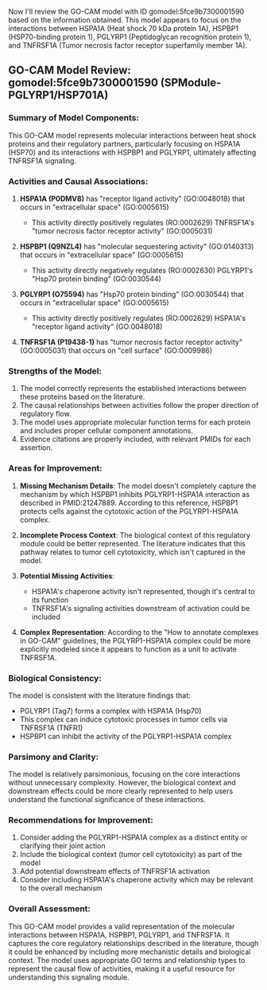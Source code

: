Now I'll review the GO-CAM model with ID gomodel:5fce9b7300001590 based on the information obtained. This model appears to focus on the interactions between HSPA1A (Heat shock 70 kDa protein 1A), HSPBP1 (HSP70-binding protein 1), PGLYRP1 (Peptidoglycan recognition protein 1), and TNFRSF1A (Tumor necrosis factor receptor superfamily member 1A).

## GO-CAM Model Review: gomodel:5fce9b7300001590 (SPModule-PGLYRP1/HSP701A)

### Summary of Model Components:
This GO-CAM model represents molecular interactions between heat shock proteins and their regulatory partners, particularly focusing on HSPA1A (HSP70) and its interactions with HSPBP1 and PGLYRP1, ultimately affecting TNFRSF1A signaling.

### Activities and Causal Associations:
1. **HSPA1A (P0DMV8)** has "receptor ligand activity" (GO:0048018) that occurs in "extracellular space" (GO:0005615)
   - This activity directly positively regulates (RO:0002629) TNFRSF1A's "tumor necrosis factor receptor activity" (GO:0005031)

2. **HSPBP1 (Q9NZL4)** has "molecular sequestering activity" (GO:0140313) that occurs in "extracellular space" (GO:0005615)
   - This activity directly negatively regulates (RO:0002630) PGLYRP1's "Hsp70 protein binding" (GO:0030544)

3. **PGLYRP1 (O75594)** has "Hsp70 protein binding" (GO:0030544) that occurs in "extracellular space" (GO:0005615)
   - This activity directly positively regulates (RO:0002629) HSPA1A's "receptor ligand activity" (GO:0048018)

4. **TNFRSF1A (P19438-1)** has "tumor necrosis factor receptor activity" (GO:0005031) that occurs on "cell surface" (GO:0009986)

### Strengths of the Model:
1. The model correctly represents the established interactions between these proteins based on the literature.
2. The causal relationships between activities follow the proper direction of regulatory flow.
3. The model uses appropriate molecular function terms for each protein and includes proper cellular component annotations.
4. Evidence citations are properly included, with relevant PMIDs for each assertion.

### Areas for Improvement:
1. **Missing Mechanism Details**: The model doesn't completely capture the mechanism by which HSPBP1 inhibits PGLYRP1-HSPA1A interaction as described in PMID:21247889. According to this reference, HSPBP1 protects cells against the cytotoxic action of the PGLYRP1-HSPA1A complex.

2. **Incomplete Process Context**: The biological context of this regulatory module could be better represented. The literature indicates that this pathway relates to tumor cell cytotoxicity, which isn't captured in the model.

3. **Potential Missing Activities**:
   - HSPA1A's chaperone activity isn't represented, though it's central to its function
   - TNFRSF1A's signaling activities downstream of activation could be included

4. **Complex Representation**: According to the "How to annotate complexes in GO-CAM" guidelines, the PGLYRP1-HSPA1A complex could be more explicitly modeled since it appears to function as a unit to activate TNFRSF1A.

### Biological Consistency:
The model is consistent with the literature findings that:
- PGLYRP1 (Tag7) forms a complex with HSPA1A (Hsp70)
- This complex can induce cytotoxic processes in tumor cells via TNFRSF1A (TNFR1)
- HSPBP1 can inhibit the activity of the PGLYRP1-HSPA1A complex

### Parsimony and Clarity:
The model is relatively parsimonious, focusing on the core interactions without unnecessary complexity. However, the biological context and downstream effects could be more clearly represented to help users understand the functional significance of these interactions.

### Recommendations for Improvement:
1. Consider adding the PGLYRP1-HSPA1A complex as a distinct entity or clarifying their joint action
2. Include the biological context (tumor cell cytotoxicity) as part of the model
3. Add potential downstream effects of TNFRSF1A activation
4. Consider including HSPA1A's chaperone activity which may be relevant to the overall mechanism

### Overall Assessment:
This GO-CAM model provides a valid representation of the molecular interactions between HSPA1A, HSPBP1, PGLYRP1, and TNFRSF1A. It captures the core regulatory relationships described in the literature, though it could be enhanced by including more mechanistic details and biological context. The model uses appropriate GO terms and relationship types to represent the causal flow of activities, making it a useful resource for understanding this signaling module.
